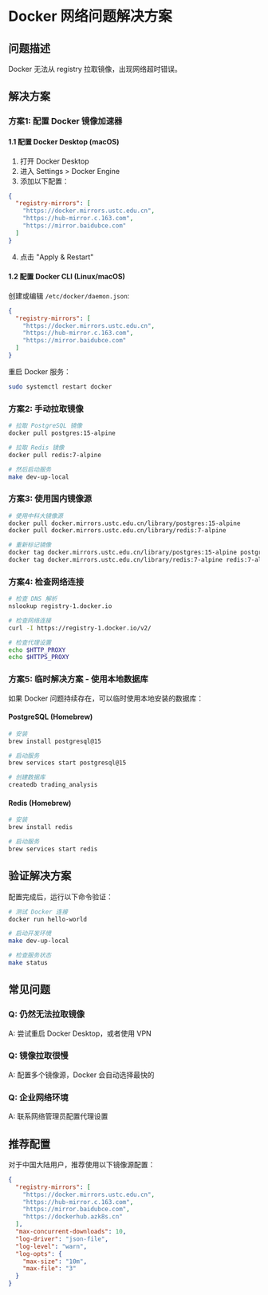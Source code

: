 # Docker 网络问题解决方案

## 问题描述
Docker 无法从 registry 拉取镜像，出现网络超时错误。

## 解决方案

### 方案1: 配置 Docker 镜像加速器

#### 1.1 配置 Docker Desktop (macOS)
1. 打开 Docker Desktop
2. 进入 Settings > Docker Engine
3. 添加以下配置：

```json
{
  "registry-mirrors": [
    "https://docker.mirrors.ustc.edu.cn",
    "https://hub-mirror.c.163.com",
    "https://mirror.baidubce.com"
  ]
}
```

4. 点击 "Apply & Restart"

#### 1.2 配置 Docker CLI (Linux/macOS)
创建或编辑 `/etc/docker/daemon.json`:

```json
{
  "registry-mirrors": [
    "https://docker.mirrors.ustc.edu.cn",
    "https://hub-mirror.c.163.com",
    "https://mirror.baidubce.com"
  ]
}
```

重启 Docker 服务：
```bash
sudo systemctl restart docker
```

### 方案2: 手动拉取镜像

```bash
# 拉取 PostgreSQL 镜像
docker pull postgres:15-alpine

# 拉取 Redis 镜像  
docker pull redis:7-alpine

# 然后启动服务
make dev-up-local
```

### 方案3: 使用国内镜像源

```bash
# 使用中科大镜像源
docker pull docker.mirrors.ustc.edu.cn/library/postgres:15-alpine
docker pull docker.mirrors.ustc.edu.cn/library/redis:7-alpine

# 重新标记镜像
docker tag docker.mirrors.ustc.edu.cn/library/postgres:15-alpine postgres:15-alpine
docker tag docker.mirrors.ustc.edu.cn/library/redis:7-alpine redis:7-alpine
```

### 方案4: 检查网络连接

```bash
# 检查 DNS 解析
nslookup registry-1.docker.io

# 检查网络连接
curl -I https://registry-1.docker.io/v2/

# 检查代理设置
echo $HTTP_PROXY
echo $HTTPS_PROXY
```

### 方案5: 临时解决方案 - 使用本地数据库

如果 Docker 问题持续存在，可以临时使用本地安装的数据库：

#### PostgreSQL (Homebrew)
```bash
# 安装
brew install postgresql@15

# 启动服务
brew services start postgresql@15

# 创建数据库
createdb trading_analysis
```

#### Redis (Homebrew)
```bash
# 安装
brew install redis

# 启动服务
brew services start redis
```

## 验证解决方案

配置完成后，运行以下命令验证：

```bash
# 测试 Docker 连接
docker run hello-world

# 启动开发环境
make dev-up-local

# 检查服务状态
make status
```

## 常见问题

### Q: 仍然无法拉取镜像
A: 尝试重启 Docker Desktop，或者使用 VPN

### Q: 镜像拉取很慢
A: 配置多个镜像源，Docker 会自动选择最快的

### Q: 企业网络环境
A: 联系网络管理员配置代理设置

## 推荐配置

对于中国大陆用户，推荐使用以下镜像源配置：

```json
{
  "registry-mirrors": [
    "https://docker.mirrors.ustc.edu.cn",
    "https://hub-mirror.c.163.com",
    "https://mirror.baidubce.com",
    "https://dockerhub.azk8s.cn"
  ],
  "max-concurrent-downloads": 10,
  "log-driver": "json-file",
  "log-level": "warn",
  "log-opts": {
    "max-size": "10m",
    "max-file": "3"
  }
}
```
